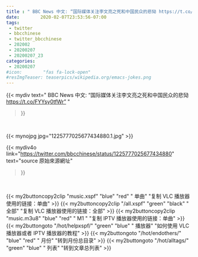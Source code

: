 ```yaml
---
title : " BBC News 中文: “国际媒体关注李文亮之死和中国民众的悲恸 https://t.co/FYYsy0tfWr”  "
date:        2020-02-07T23:53:56-07:00
tags:
 - twitter
 - bbcchinese
 - twitter_bbcchinese
 - 202002
 - 20200207
 - 20200207_23
categories:
 - 20200207
#icon:        "fas fa-lock-open"
#resImgTeaser: teaserpics/wikipedia.org/emacs-jokes.png
---
```


{{< mydiv text=" BBC News 中文: “国际媒体关注李文亮之死和中国民众的悲恸 https://t.co/FYYsy0tfWr”  "
>}}
<br>


 {{< mynojpg jpg="1225777025677434880.1.jpg" >}}<br> 



{{< mydiv4o link="https://twitter.com/bbcchinese/status/1225777025677434880"
text="source 原始來源網址"
>}}


<br>





{{< my2buttoncopy2clip "music.xspf"        "blue"   "red"    " 单曲"  "复制 VLC 播放器使用的链接：单曲" >}} {{< my2buttoncopy2clip "/all.xspf"         "green"  "black"  " 全部"  "复制 VLC 播放器使用的链接：全部" >}} {{< my2buttoncopy2clip "music.m3u8"        "blue"   "red"    " M1 "    "复制 IPTV 播放器使用的链接：单曲" >}} {{< my2buttongoto      "/hot/helpxspf/"    "green"  "blue"   " 播放器" "如何使用 VLC 播放器或者 IPTV 播放器的教程" >}} {{< my2buttongoto      "/hot/endothers/"   "blue"   "red"    " 月份"   "转到月份总目录" >}} {{< my2buttongoto      "/hot/alltags/"     "green"  "blue"   " 列表"   "转到文章总列表" >}} 
